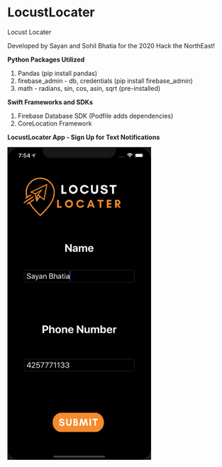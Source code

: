 # LocustLocater
Locust Locater 

Developed by Sayan and Sohil Bhatia for the 2020 Hack the NorthEast!

**Python Packages Utilized**

1. Pandas (pip install pandas)
2. firebase_admin - db, credentials (pip install firebase_admin)
3. math - radians, sin, cos, asin, sqrt (pre-installed)

**Swift Frameworks and SDKs**

1. Firebase Database SDK (Podfile adds dependencies)
2. CoreLocation Framework


**LocustLocater App - Sign Up for Text Notifications**

![alt text](https://github.com/sohilbhatia/LocustLocator/blob/master/LocustLocater%20Images/Screen%20Shot%202020-06-07%20at%207.53.59%20PM.png)
